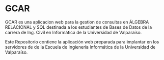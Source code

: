 # GCAR
GCAR es una aplicacion web para la gestion de consultas en ÁLGEBRA RELACIONAL y SQL destinada a los estudiantes de Bases de Datos de la carrera de Ing. Civil en Informática de la Universidad de Valparaíso.

Este Repositorio contiene la aplicación web preparada para implantar en los servidores de de la Escuela de Ingienería Informática de la Universidad de Valparaíso.
